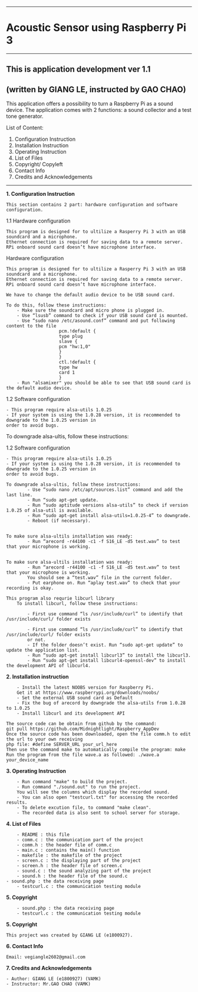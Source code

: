 --------------------------------
# Acoustic Sensor using Raspberry Pi 3
--------------------------------

## This is application development ver 1.1 
## (written by GIANG LE, instructed by GAO CHAO)

This application offers a possibility to turn a Raspberry Pi as a sound device.
The application comes with 2 functions: a sound collector and a test tone generator.

List of Content:
1. Configuration Instruction
2. Installation Instruction
3. Operating Instruction
4. List of Files
5. Copyright/ Copyleft
6. Contact Info
7. Credits and Acknowledgements

--------------------------------

**1. Configuration Instruction**

    This section contains 2 part: hardware configuration and software configuration.

1.1
Hardware configuration

    This program is designed for to ultilize a Rasperry Pi 3 with an USB soundcard and a microphone.
    Ethernet connection is required for saving data to a remote server.
    RPi onboard sound card doesn’t have microphone interface.

Hardware configuration 

    This program is designed for to ultilize a Rasperry Pi 3 with an USB soundcard and a microphone. 
    Ethernet connection is required for saving data to a remote server. 
    RPi onboard sound card doesn’t have microphone interface. 

    We have to change the default audio device to be USB sound card.

    To do this, follow these instructions:
        - Make sure the soundcard and micro phone is plugged in.
        - Use “lsusb” command to check if your USB sound card is mounted.
        - Use “sudo nano /etc/asound.conf” command and put following content to the file
                        pcm.!default {
                        type plug
                        slave {
                        pcm "hw:1,0"
                        }
                        }
                        ctl.!default {
                        type hw
                        card 1
                        }
        - Run "alsamixer" you should be able to see that USB sound card is the default audio device.


1.2
Software configuration

    - This program require alsa-utils 1.0.25
    - If your system is using the 1.0.28 version, it is recommended to downgrade to the 1.0.25 version in
    order to avoid bugs.

 To downgrade alsa-ultis, follow these instructions:

1.2 
Software configuration

    - This program require alsa-utils 1.0.25
    - If your system is using the 1.0.28 version, it is recommended to downgrade to the 1.0.25 version in 
    order to avoid bugs.

    To downgrade alsa-ultis, follow these instructions:
            - Use “sudo nano /etc/apt/sources.list” command and add the last line.
            - Run “sudo apt-get update.
            - Run “sudo aptitude versions alsa-utils” to check if version 1.0.25 of alsa-util is available.
            - Run “sudo apt-get install alsa-utils=1.0.25-4” to downgrade.
            - Reboot (if necessary).


    To make sure alsa-ultils installation was ready:
            - Run “arecord -r44100 -c1 -f S16_LE -d5 test.wav” to test that your microphone is working.

            
    To make sure alsa-ultils installation was ready:
            - Run “arecord -r44100 -c1 -f S16_LE -d5 test.wav” to test that your microphone is working. 
            You should see a “test.wav” file in the current folder.
            - Put earphone on. Run “aplay test.wav” to check that your recording is okay.

    This program also requrie libcurl library
        To install libcurl, follow these instructions:

            - First use command “ls /usr/include/curl” to identify that /usr/include/curl/ folder exists

            - First use command “ls /usr/include/curl” to identify that /usr/include/curl/ folder exists 
            or not.
            - If the folder doesn’t exist. Run “sudo apt-get update” to update the application list.
            - Run “sudo apt-get install libcurl3” to install the libcurl3.
            - Run “sudo apt-get install libcurl4-openssl-dev” to install the development API of libcurl4.


**2. Installation instruction**

        - Install the latest NOOBS version for Raspberry Pi.
        Get it at https://www.raspberrypi.org/downloads/noobs/
        - Set the external USB sound card as Default
        - Fix the bug of arecord by downgrade the alsa-utils from 1.0.28 to 1.0.25
        - Install libcurl and its development API

    The source code can be obtain from github by the command: 
    git pull https://github.com/Midnightlight/Raspberry_AppDev
    Once the source code has been downloaded, open the file comm.h to edit the url to your own receiving 
    php file: #define SERVER_URL your_url_here
    Then use the command make to automatically compile the program: make
    Run the program from the file wave.a as followed: ./wave.a your_device_name


**3. Operating Instruction**

        - Run command "make" to build the project.
        - Run command "./sound.out" to run the project. 
        You will see the columns which display the recorded sound.
        - You can also open "testcurl.txt" for accessing the recorded results.
        - To delete excution file, to command "make clean".
        - The recorded data is also sent to school server for storage.


**4. List of Files**

        - README : this file
        - comm.c : the communication part of the project
        - comm.h : the header file of comm.c
        - main.c : contains the main() function
        - makefile : the makefile of the project
        - screen.c : the displaying part of the project
        - screen.h : the header file of screen.c
        - sound.c : the sound analyzing part of the project
        - sound.h : the header file of the sound.c
	- sound.php : the data receiving page
        - testcurl.c : the communication testing module


**5. Copyright**

        - sound.php : the data receiving page
        - testcurl.c : the communication testing module


**5. Copyright** 

    This project was created by GIANG LE (e1800927).



**6. Contact Info** 

    Email: vegiangle2602@gmail.com


**7. Credits and Acknowledgements**

    - Author: GIANG LE (e1800927) (VAMK)
    - Instructor: Mr.GAO CHAO (VAMK)
